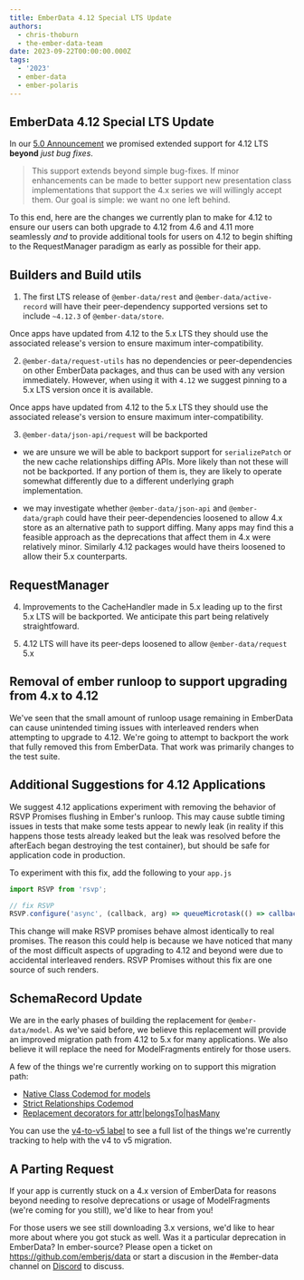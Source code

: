 ```yaml
---
title: EmberData 4.12 Special LTS Update
authors:
  - chris-thoburn
  - the-ember-data-team
date: 2023-09-22T00:00:00.000Z
tags:
  - '2023'
  - ember-data
  - ember-polaris
---
```


## EmberData 4.12 Special LTS Update

In our [5.0 Announcement](https://blog.emberjs.com/ember-data-5-x-update-2023-04-15) we promised extended support for 4.12 LTS **beyond** *just bug fixes*.

> This support extends beyond simple bug-fixes. If minor enhancements can be made to better support new presentation class implementations that support the 4.x series we will willingly accept them. Our goal is simple: we want no one left behind.

To this end, here are the changes we currently plan to make for 4.12 to ensure our users can both upgrade to 4.12 from 4.6 and 4.11 more seamlessly *and* to provide additional tools for users on 4.12 to begin shifting to the RequestManager paradigm as early as possible for their app.

## Builders and Build utils

1. The first LTS release of `@ember-data/rest` and `@ember-data/active-record` will have their peer-dependency supported versions set to include `~4.12.3` of `@ember-data/store`.

Once apps have updated from 4.12 to the 5.x LTS they should use the associated release's version to ensure maximum inter-compatibility.

2. `@ember-data/request-utils` has no dependencies or peer-dependencies on other EmberData packages, and thus can be used with any version immediately. However, when using it with `4.12` we suggest pinning to a 5.x LTS version once it is available.

Once apps have updated from 4.12 to the 5.x LTS they should use the associated release's version to ensure maximum inter-compatibility.

3. `@ember-data/json-api/request` will be backported

- we are unsure we will be able to backport support for `serializePatch` or the new cache relationships diffing APIs. More likely than not these will not be backported. If any portion of them is, they are likely to operate somewhat differently due to a different underlying graph implementation.

- we may investigate whether `@ember-data/json-api` and `@ember-data/graph` could have their peer-dependencies loosened to allow 4.x store as an alternative path to support diffing. Many apps may find this a feasible approach as the deprecations that affect them in 4.x were relatively minor. Similarly 4.12 packages would have theirs loosened to allow their 5.x counterparts.

## RequestManager

4. Improvements to the CacheHandler made in 5.x leading up to the first 5.x LTS will be backported. We anticipate this part being relatively straightfoward.

5. 4.12 LTS will have its peer-deps loosened to allow `@ember-data/request` 5.x

## Removal of ember runloop to support upgrading from 4.x to 4.12

We've seen that the small amount of runloop usage remaining in EmberData can cause unintended timing issues with interleaved renders when attempting to upgrade to 4.12. We're going to attempt to backport the work that fully removed this from EmberData. That work was primarily changes to the test suite.

## Additional Suggestions for 4.12 Applications

We suggest 4.12 applications experiment with removing the behavior of RSVP Promises flushing in Ember's runloop. This may cause subtle timing issues in tests that make some tests appear to newly leak (in reality if this happens those tests already leaked but the leak was resolved before the afterEach began destroying the test container), but should be safe for application code in production.

To experiment with this fix, add the following to your `app.js`

```ts
import RSVP from 'rsvp';

// fix RSVP
RSVP.configure('async', (callback, arg) => queueMicrotask(() => callback(arg)));
```

This change will make RSVP promises behave almost identically to real promises. The reason
this could help is because we have noticed that many of the most difficult aspects of upgrading to 4.12 and beyond were due to accidental interleaved renders. RSVP Promises without this fix are one source of such renders.

## SchemaRecord Update

We are in the early phases of building the replacement for `@ember-data/model`. As we've said before, we believe this replacement will provide an improved migration path from 4.12 to 5.x for many applications. We also believe it will replace the need for ModelFragments entirely for those users.

A few of the things we're currently working on to support this migration path:

- [Native Class Codemod for models](https://github.com/emberjs/data/issues/8884)
- [Strict Relationships Codemod](https://github.com/emberjs/data/issues/8893)
- [Replacement decorators for attr|belongsTo|hasMany](https://github.com/emberjs/data/issues/8887)

You can use the [v4-to-v5 label](https://github.com/emberjs/data/issues?q=is%3Aissue+is%3Aopen+label%3Av4-to-v5) to see a full list of the things we're currently tracking to help with the v4 to v5 migration.

## A Parting Request

If your app is currently stuck on a 4.x version of EmberData for reasons beyond needing to resolve deprecations or usage of ModelFragments (we're coming for you still), we'd like to hear from you!
 
For those users we see still downloading 3.x versions, we'd like to hear more about where you got stuck as well. Was it a particular deprecation in EmberData? In ember-source? Please open a ticket on https://github.com/emberjs/data or start a discusion in the #ember-data channel on [Discord](https://discord.gg/emberjs) to discuss.
